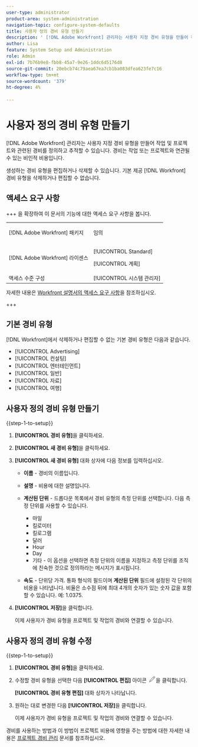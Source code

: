 ```yaml
---
user-type: administrator
product-area: system-administration
navigation-topic: configure-system-defaults
title: 사용자 정의 경비 유형 만들기
description: ' [!DNL Adobe Workfront] 관리자는 사용자 지정 경비 유형을 만들어 작업 및 프로젝트와 관련된 경비를 정의하고 추적할 수 있습니다. 경비는 작업 또는 프로젝트와 연관될 수 있는 비인적 비용입니다.'
author: Lisa
feature: System Setup and Administration
role: Admin
exl-id: 7b76b9e8-fbb8-45a7-9e26-1ddc6d5176d8
source-git-commit: 20ebcb74c79aea67ea7cb1ba083dfea623fe7c16
workflow-type: tm+mt
source-wordcount: '379'
ht-degree: 4%

---
```


# 사용자 정의 경비 유형 만들기

<!--**DON'T DELETE, DRAFT OR HIDE THIS ARTICLE. IT IS LINKED TO THE PRODUCT THROUGH THE CONTEXT SENSITIVE HELP LINKS.-->

[!DNL Adobe Workfront] 관리자는 사용자 지정 경비 유형을 만들어 작업 및 프로젝트와 관련된 경비를 정의하고 추적할 수 있습니다. 경비는 작업 또는 프로젝트와 연관될 수 있는 비인적 비용입니다.

생성하는 경비 유형을 편집하거나 삭제할 수 있습니다. 기본 제공 [!DNL Workfront] 경비 유형을 삭제하거나 편집할 수 없습니다.

## 액세스 요구 사항

+++ 을 확장하여 이 문서의 기능에 대한 액세스 요구 사항을 봅니다.

<table style="table-layout:auto"> 
 <col> 
 <col> 
 <tbody> 
  <tr> 
   <td>[!DNL Adobe Workfront] 패키지</td> 
   <td><p>임의</p></td> 
  </tr> 
  <tr> 
   <td>[!DNL Adobe Workfront] 라이센스</td> 
   <td><p>[!UICONTROL Standard]</p>
       <p>[!UICONTROL 계획]</p></td>
  </tr> 
  <tr> 
   <td>액세스 수준 구성</td> 
   <td>[!UICONTROL 시스템 관리자]</td> 
  </tr> 
 </tbody> 
</table>

자세한 내용은 [Workfront 설명서의 액세스 요구 사항](/help/quicksilver/administration-and-setup/add-users/access-levels-and-object-permissions/access-level-requirements-in-documentation.md)을 참조하십시오.

+++

## 기본 경비 유형

[!DNL Workfront]에서 삭제하거나 편집할 수 없는 기본 경비 유형은 다음과 같습니다.

* [!UICONTROL Advertising]
* [!UICONTROL 컨설팅]
* [!UICONTROL 엔터테인먼트]
* [!UICONTROL 일반]
* [!UICONTROL 자료]
* [!UICONTROL 여행]

## 사용자 정의 경비 유형 만들기

{{step-1-to-setup}}

1. **[!UICONTROL 경비 유형]**&#x200B;을 클릭하세요.
1. **[!UICONTROL 새 경비 유형]**&#x200B;을 클릭하세요.
1. **[!UICONTROL 새 경비 유형]** 대화 상자에 다음 정보를 입력하십시오.

   * **이름** - 경비의 이름입니다.
   * **설명** - 비용에 대한 설명입니다.
   * **계산된 단위** - 드롭다운 목록에서 경비 유형의 측정 단위를 선택합니다. 다음 측정 단위를 사용할 수 있습니다.

      * 마일
      * 킬로미터
      * 킬로그램
      * 달러
      * Hour
      * Day
      * 기타 - 이 옵션을 선택하면 측정 단위의 이름을 지정하고 측정 단위를 조직에 친숙한 것으로 정의하라는 메시지가 표시됩니다.

   * **속도** - 단위당 가격. 통화 형식의 필드이며 **계산된 단위** 필드에 설정된 각 단위의 비용을 나타냅니다. 비율은 소수점 뒤에 최대 4개의 숫자가 있는 숫자 값을 포함할 수 있습니다. 예: 1.0375.

1. **[!UICONTROL 저장]**&#x200B;을 클릭합니다.

   이제 사용자가 경비 유형을 프로젝트 및 작업의 경비와 연결할 수 있습니다.

## 사용자 정의 경비 유형 수정

{{step-1-to-setup}}

1. **[!UICONTROL 경비 유형]**&#x200B;을 클릭하세요.
1. 수정할 경비 유형을 선택한 다음 **[!UICONTROL 편집]** 아이콘 ![편집 아이콘](assets/edit-icon.png)을 클릭합니다.

   **[!UICONTROL 경비 유형 편집]** 대화 상자가 나타납니다.

1. 원하는 대로 변경한 다음 **[!UICONTROL 저장]**&#x200B;을 클릭합니다.

   이제 사용자가 경비 유형을 프로젝트 및 작업의 경비와 연결할 수 있습니다.

경비를 사용하는 방법과 이 방법이 프로젝트 비용에 영향을 주는 방법에 대한 자세한 내용은 [프로젝트 경비 관리](../../../manage-work/projects/project-finances/manage-project-expenses.md) 문서를 참조하십시오.
